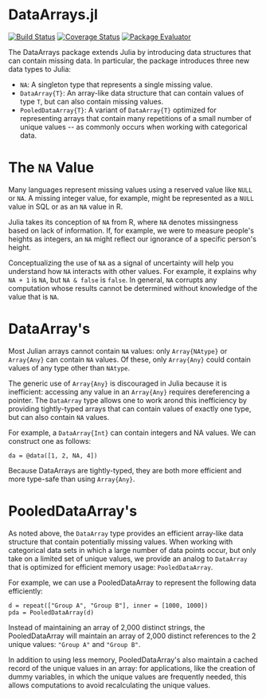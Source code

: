 DataArrays.jl
=============

[![Build Status](https://travis-ci.org/JuliaStats/DataArrays.jl.svg?branch=master)](https://travis-ci.org/JuliaStats/DataArrays.jl)
[![Coverage Status](https://coveralls.io/repos/JuliaStats/DataArrays.jl/badge.png?branch=master)](https://coveralls.io/r/JuliaStats/DataArrays.jl?branch=master)
[![Package Evaluator](http://iainnz.github.io/packages.julialang.org/badges/DataArrays_0.3.svg)](http://iainnz.github.io/packages.julialang.org/?pkg=DataArrays&ver=0.3)

The DataArrays package extends Julia by introducing data structures that can contain missing data. In particular, the package introduces three new data types to Julia:

* `NA`: A singleton type that represents a single missing value.
* `DataArray{T}`: An array-like data structure that can contain values of type `T`, but can also contain missing values.
* `PooledDataArray{T}`: A variant of `DataArray{T}` optimized for representing arrays that contain many repetitions of a small number of unique values -- as commonly occurs when working with categorical data.

# The `NA` Value

Many languages represent missing values using a reserved value like `NULL` or `NA`. A missing integer value, for example, might be represented as a `NULL` value in SQL or as an `NA` value in R.

Julia takes its conception of `NA` from R, where `NA` denotes missingness based on lack of information. If, for example, we were to measure people's heights as integers, an `NA` might reflect our ignorance of a specific person's height.

Conceptualizing the use of `NA` as a signal of uncertainty will help you understand how `NA` interacts with other values. For example, it explains why `NA + 1` is `NA`, but `NA & false` is `false`. In general, `NA` corrupts any computation whose results cannot be determined without knowledge of the value that is `NA`.

# DataArray's

Most Julian arrays cannot contain `NA` values: only `Array{NAtype}` or `Array{Any}` can contain `NA` values. Of these, only `Array{Any}` could contain values of any type other than `NAtype`.

The generic use of `Array{Any}` is discouraged in Julia because it is inefficient: accessing any value in an `Array{Any}` requires dereferencing a pointer. The `DataArray` type allows one to work arond this inefficiency by providing tightly-typed arrays that can contain values of exactly one type, but can also contain `NA` values.

For example, a `DataArray{Int}` can contain integers and NA values. We can construct one as follows:

	da = @data([1, 2, NA, 4])

Because DataArrays are tightly-typed, they are both more efficient and more type-safe than using `Array{Any}`.

# PooledDataArray's

As noted above, the `DataArray` type provides an efficient array-like data structure that contain potentially missing values. When working with categorical data sets in which a large number of data points occur, but only take on a limited set of unique values, we provide an analog to `DataArray` that is optimized for efficient memory usage: `PooledDataArray`.

For example, we can use a PooledDataArray to represent the following data efficiently:

	d = repeat(["Group A", "Group B"], inner = [1000, 1000])
	pda = PooledDataArray(d)

Instead of maintaining an array of 2,000 distinct strings, the PooledDataArray will maintain an array of 2,000 distinct references to the 2 unique values: `"Group A"` and `"Group B"`.

In addition to using less memory, PooledDataArray's also maintain a cached record of the unique values in an array: for applications, like the creation of dummy variables, in which the unique values are frequently needed, this allows computations to avoid recalculating the unique values.
